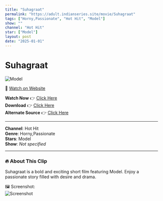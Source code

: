 ```yaml
---
title: "Suhagraat"
permalink: "https://adult.indianseries.site/movie/Suhagraat"
tags: ["Horny,Passionate", "Hot Hit", "Model"]
show: ""
channel: "Hot Hit"
star: ["Model"]
layout: post
date: "2025-01-01"
---
```


# Suhagraat

![Model](https://shorts.desisins.com/wp-content/uploads/2023/11/Suhagraat-DesiSins.com_.jpg)

🔗 [Watch on Website](https://adult.indianseries.site/movie/Suhagraat)

**Watch Now** 👉 [Click Here](https://adult.indianseries.site/movie/Suhagraat)  
**Download** 👉 [Click Here](https://adult.indianseries.site/movie/Suhagraat)  
**Alternate Source** 👉 [Click Here](https://adult.indianseries.site/movie/Suhagraat)

---

**Channel**: Hot Hit  
**Genre**: Horny,Passionate  
**Stars**: Model  
**Show**: *Not specified*

---

### 🔥 About This Clip

Suhagraat is a bold and exciting short film featuring Model. Enjoy a passionate story filled with desire and drama.
 
🖼️ Screenshot:  
![Screenshot](https://shorts.desisins.com/wp-content/uploads/2023/11/Suhagraat-DesiSins.com_.jpg)
